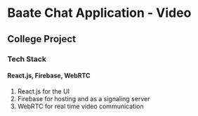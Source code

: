 # Baate Chat Application - Video

## College Project

### Tech Stack 

#### React.js, Firebase, WebRTC

1. React.js for the UI
2. Firebase for hosting and as a signaling server
3. WebRTC for real time video communication